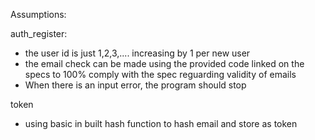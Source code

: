 Assumptions:

auth_register:
- the user id is just 1,2,3,.... increasing by 1 per new user
- the email check can be made using the provided code linked on the specs to 100%
comply with the spec reguarding validity of emails
- When there is an input error, the program should stop

token
- using basic in built hash function to hash email and store as token

